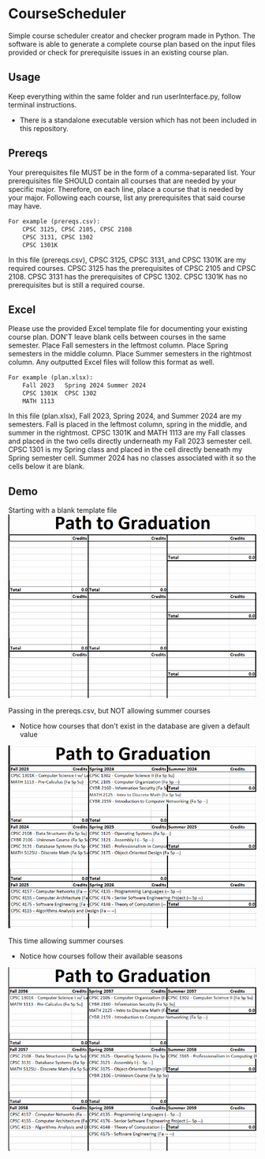 # CourseScheduler
Simple course scheduler creator and checker program made in Python.
The software is able to generate a complete course plan based on the input files provided or check for prerequisite issues in an existing course plan.

## Usage
Keep everything within the same folder and run userInterface.py, follow terminal instructions.
* There is a standalone executable version which has not been included in this repository.

## Prereqs
Your prerequisites file MUST be in the form of a comma-separated list.
Your prerequisites file SHOULD contain all courses that are needed by your specific major.
Therefore, on each line, place a course that is needed by your major.
Following each course, list any prerequisites that said course may have.
```
For example (prereqs.csv):
	CPSC 3125, CPSC 2105, CPSC 2108
	CPSC 3131, CPSC 1302
	CPSC 1301K
```
In this file (prereqs.csv), CPSC 3125, CPSC 3131, and CPSC 1301K are my required courses.
CPSC 3125 has the prerequisites of CPSC 2105 and CPSC 2108.
CPSC 3131 has the prerequisites of CPSC 1302.
CPSC 1301K has no prerequisites but is still a required course.

## Excel 
Please use the provided Excel template file for documenting your existing course plan.
DON'T leave blank cells between courses in the same semester.
Place Fall semesters in the leftmost column.
Place Spring semesters in the middle column.
Place Summer semesters in the rightmost column.
Any outputted Excel files will follow this format as well.
```
For example (plan.xlsx):
	Fall 2023	Spring 2024	Summer 2024
	CPSC 1301K	CPSC 1302
	MATH 1113
```
In this file (plan.xlsx), Fall 2023, Spring 2024, and Summer 2024 are my semesters.
Fall is placed in the leftmost column, spring in the middle, and summer in the rightmost.
CPSC 1301K and MATH 1113 are my Fall classes and placed in the two cells directly underneath my Fall 2023 semester cell.
CPSC 1301 is my Spring class and placed in the cell directly beneath my Spring semester cell.
Summer 2024 has no classes associated with it so the cells below it are blank.

## Demo
Starting with a blank template file
![Blank template file](screenshots/blank.png?raw=true)

Passing in the prereqs.csv, but NOT allowing summer courses
- Notice how courses that don't exist in the database are given a default value

![No summer output](screenshots/output1.png?raw=true)

This time allowing summer courses
- Notice how courses follow their available seasons

![Summer output](screenshots/output2.png?raw=true)
